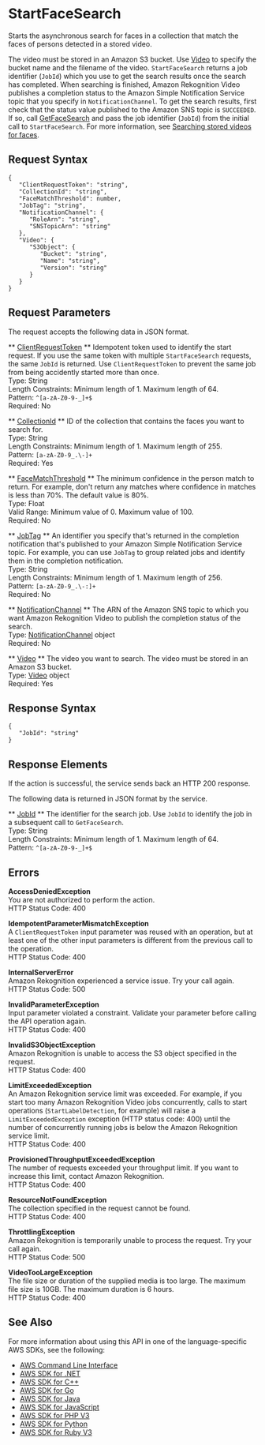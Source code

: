 # StartFaceSearch<a name="API_StartFaceSearch"></a>

Starts the asynchronous search for faces in a collection that match the faces of persons detected in a stored video\.

The video must be stored in an Amazon S3 bucket\. Use [Video](API_Video.md) to specify the bucket name and the filename of the video\. `StartFaceSearch` returns a job identifier \(`JobId`\) which you use to get the search results once the search has completed\. When searching is finished, Amazon Rekognition Video publishes a completion status to the Amazon Simple Notification Service topic that you specify in `NotificationChannel`\. To get the search results, first check that the status value published to the Amazon SNS topic is `SUCCEEDED`\. If so, call [GetFaceSearch](API_GetFaceSearch.md) and pass the job identifier \(`JobId`\) from the initial call to `StartFaceSearch`\. For more information, see [ Searching stored videos for faces](procedure-person-search-videos.md)\.

## Request Syntax<a name="API_StartFaceSearch_RequestSyntax"></a>

```
{
   "ClientRequestToken": "string",
   "CollectionId": "string",
   "FaceMatchThreshold": number,
   "JobTag": "string",
   "NotificationChannel": { 
      "RoleArn": "string",
      "SNSTopicArn": "string"
   },
   "Video": { 
      "S3Object": { 
         "Bucket": "string",
         "Name": "string",
         "Version": "string"
      }
   }
}
```

## Request Parameters<a name="API_StartFaceSearch_RequestParameters"></a>

The request accepts the following data in JSON format\.

 ** [ClientRequestToken](#API_StartFaceSearch_RequestSyntax) **   <a name="rekognition-StartFaceSearch-request-ClientRequestToken"></a>
Idempotent token used to identify the start request\. If you use the same token with multiple `StartFaceSearch` requests, the same `JobId` is returned\. Use `ClientRequestToken` to prevent the same job from being accidently started more than once\.   
Type: String  
Length Constraints: Minimum length of 1\. Maximum length of 64\.  
Pattern: `^[a-zA-Z0-9-_]+$`   
Required: No

 ** [CollectionId](#API_StartFaceSearch_RequestSyntax) **   <a name="rekognition-StartFaceSearch-request-CollectionId"></a>
ID of the collection that contains the faces you want to search for\.  
Type: String  
Length Constraints: Minimum length of 1\. Maximum length of 255\.  
Pattern: `[a-zA-Z0-9_.\-]+`   
Required: Yes

 ** [FaceMatchThreshold](#API_StartFaceSearch_RequestSyntax) **   <a name="rekognition-StartFaceSearch-request-FaceMatchThreshold"></a>
The minimum confidence in the person match to return\. For example, don't return any matches where confidence in matches is less than 70%\. The default value is 80%\.  
Type: Float  
Valid Range: Minimum value of 0\. Maximum value of 100\.  
Required: No

 ** [JobTag](#API_StartFaceSearch_RequestSyntax) **   <a name="rekognition-StartFaceSearch-request-JobTag"></a>
An identifier you specify that's returned in the completion notification that's published to your Amazon Simple Notification Service topic\. For example, you can use `JobTag` to group related jobs and identify them in the completion notification\.  
Type: String  
Length Constraints: Minimum length of 1\. Maximum length of 256\.  
Pattern: `[a-zA-Z0-9_.\-:]+`   
Required: No

 ** [NotificationChannel](#API_StartFaceSearch_RequestSyntax) **   <a name="rekognition-StartFaceSearch-request-NotificationChannel"></a>
The ARN of the Amazon SNS topic to which you want Amazon Rekognition Video to publish the completion status of the search\.   
Type: [NotificationChannel](API_NotificationChannel.md) object  
Required: No

 ** [Video](#API_StartFaceSearch_RequestSyntax) **   <a name="rekognition-StartFaceSearch-request-Video"></a>
The video you want to search\. The video must be stored in an Amazon S3 bucket\.   
Type: [Video](API_Video.md) object  
Required: Yes

## Response Syntax<a name="API_StartFaceSearch_ResponseSyntax"></a>

```
{
   "JobId": "string"
}
```

## Response Elements<a name="API_StartFaceSearch_ResponseElements"></a>

If the action is successful, the service sends back an HTTP 200 response\.

The following data is returned in JSON format by the service\.

 ** [JobId](#API_StartFaceSearch_ResponseSyntax) **   <a name="rekognition-StartFaceSearch-response-JobId"></a>
The identifier for the search job\. Use `JobId` to identify the job in a subsequent call to `GetFaceSearch`\.   
Type: String  
Length Constraints: Minimum length of 1\. Maximum length of 64\.  
Pattern: `^[a-zA-Z0-9-_]+$` 

## Errors<a name="API_StartFaceSearch_Errors"></a>

 **AccessDeniedException**   
You are not authorized to perform the action\.  
HTTP Status Code: 400

 **IdempotentParameterMismatchException**   
A `ClientRequestToken` input parameter was reused with an operation, but at least one of the other input parameters is different from the previous call to the operation\.  
HTTP Status Code: 400

 **InternalServerError**   
Amazon Rekognition experienced a service issue\. Try your call again\.  
HTTP Status Code: 500

 **InvalidParameterException**   
Input parameter violated a constraint\. Validate your parameter before calling the API operation again\.  
HTTP Status Code: 400

 **InvalidS3ObjectException**   
Amazon Rekognition is unable to access the S3 object specified in the request\.  
HTTP Status Code: 400

 **LimitExceededException**   
An Amazon Rekognition service limit was exceeded\. For example, if you start too many Amazon Rekognition Video jobs concurrently, calls to start operations \(`StartLabelDetection`, for example\) will raise a `LimitExceededException` exception \(HTTP status code: 400\) until the number of concurrently running jobs is below the Amazon Rekognition service limit\.   
HTTP Status Code: 400

 **ProvisionedThroughputExceededException**   
The number of requests exceeded your throughput limit\. If you want to increase this limit, contact Amazon Rekognition\.  
HTTP Status Code: 400

 **ResourceNotFoundException**   
The collection specified in the request cannot be found\.  
HTTP Status Code: 400

 **ThrottlingException**   
Amazon Rekognition is temporarily unable to process the request\. Try your call again\.  
HTTP Status Code: 500

 **VideoTooLargeException**   
The file size or duration of the supplied media is too large\. The maximum file size is 10GB\. The maximum duration is 6 hours\.   
HTTP Status Code: 400

## See Also<a name="API_StartFaceSearch_SeeAlso"></a>

For more information about using this API in one of the language\-specific AWS SDKs, see the following:
+  [AWS Command Line Interface](https://docs.aws.amazon.com/goto/aws-cli/rekognition-2016-06-27/StartFaceSearch) 
+  [AWS SDK for \.NET](https://docs.aws.amazon.com/goto/DotNetSDKV3/rekognition-2016-06-27/StartFaceSearch) 
+  [AWS SDK for C\+\+](https://docs.aws.amazon.com/goto/SdkForCpp/rekognition-2016-06-27/StartFaceSearch) 
+  [AWS SDK for Go](https://docs.aws.amazon.com/goto/SdkForGoV1/rekognition-2016-06-27/StartFaceSearch) 
+  [AWS SDK for Java](https://docs.aws.amazon.com/goto/SdkForJava/rekognition-2016-06-27/StartFaceSearch) 
+  [AWS SDK for JavaScript](https://docs.aws.amazon.com/goto/AWSJavaScriptSDK/rekognition-2016-06-27/StartFaceSearch) 
+  [AWS SDK for PHP V3](https://docs.aws.amazon.com/goto/SdkForPHPV3/rekognition-2016-06-27/StartFaceSearch) 
+  [AWS SDK for Python](https://docs.aws.amazon.com/goto/boto3/rekognition-2016-06-27/StartFaceSearch) 
+  [AWS SDK for Ruby V3](https://docs.aws.amazon.com/goto/SdkForRubyV3/rekognition-2016-06-27/StartFaceSearch) 